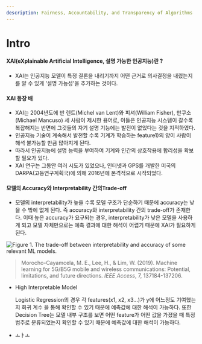 ```yaml
---
description: Fairness, Accountability, and Transparency of Algorithms
---
```


# Intro

#### **XAI(eXplainable Artificial Intelligence, 설명 가능한 인공지능)란 ?**

* XAI는 인공지능 모델이 특정 결론을 내리기까지 어떤 근거로 의사결정을 내렸는지를 알 수 있게 '설명 가능성'을 추가하는 것이다.&#x20;

#### XAI 등장 배

* XAI는 2004년도에 반 렌트(Michel van Lent)와 피셔(William Fisher), 만쿠소(Michael Mancuso) 세 사람이 제시한 용어로, 이들은 인공지능 시스템이 갈수록 복잡해지는 반면에 그것들의 자기 설명 기능에는 발전이 없었다는 것을 지적하였다.&#x20;
* 인공지능 기술이 계속해서 발전할 수록 기계가 학습하는 feature1)의 양이 사람이 해석 불가능할 만큼 많아지게 된다.&#x20;
* 따라서 인공지능에 설명 능력을 부여하여 기계와 인간의 상호작용에 합리성을 확보할 필요가 있다.&#x20;
* XAI 연구는 그동안 여러 시도가 있었으나, 인터넷과 GPS를 개발한 미국의 DARPA(고등연구계획국)에 의해 2016년에 본격적으로 시작되었다.

#### 모델의 Accuracy와 Interpretability 간의Trade-off&#x20;

* 모델의 interpretability가 높을 수록 모델 구조가 단순하기 때문에 accuracy는 낮을 수 밖에 없게 된다. 즉 accuracy와 interpretability 간의 trade-off가 존재한다. 이때 높은 accuracy가 요구되는 경우, interpretability가 낮은 모델을 사용하게 되고 모델 자체만으로는 예측 결과에 대한 해석이 어렵기 때문에 XAI가 필요하게 된다.

![Figure 1. The trade-off between interpretability and accuracy of some relevant ML models.](<../.gitbook/assets/스크린샷 2022-02-01 오후 3.43.59.png>)

> Morocho-Cayamcela, M. E., Lee, H., & Lim, W. (2019). Machine learning for 5G/B5G mobile and wireless communications: Potential, limitations, and future directions. _IEEE Access_, 7, 137184-137206.

*   High Interpretable Model

    Logistic Regression의 경우 각 features(x1, x2, x3...)가 y에 어느정도 기여했는지 회귀 계수 을 통해 확인할 수 있기 때문에 예측값에 대한 해석이 가능하다. 또한 Decision Tree는 모델 내부 구조를 보면 어떤 feature가 어떤 값을 가졌을 때 특정 범주로 분류되었는지 확인할 수 있기 때문에 예측값에 대한 해석이 가능하다.
* ㅗㅑㅗ&#x20;
